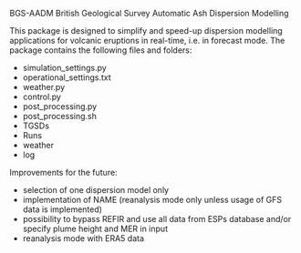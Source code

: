 ﻿BGS-AADM
British Geological Survey Automatic Ash Dispersion Modelling

This package is designed to simplify and speed-up dispersion modelling applications for volcanic eruptions in real-time, i.e. in forecast mode.
The package contains the following files and folders:
- simulation_settings.py
- operational_settings.txt
- weather.py
- control.py
- post_processing.py
- post_processing.sh
- TGSDs
- Runs
- weather
- log




Improvements for the future:
- selection of one dispersion model only
- implementation of NAME (reanalysis mode only unless usage of GFS data is implemented)
- possibility to bypass REFIR and use all data from ESPs database and/or specify plume height and MER in input
- reanalysis mode with ERA5 data